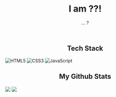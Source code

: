 <h1 align="center" >I am ??!</h1>

<p align="center">
...     ?
</p>


<br>

<h2 align="center">Tech Stack</h2>

![HTML5](https://img.shields.io/badge/html5-%23E34F26.svg?style=for-the-badge&logo=html5&logoColor=white)
![CSS3](https://img.shields.io/badge/css3-%231572B6.svg?style=for-the-badge&logo=css3&logoColor=white)
![JavaScript](https://img.shields.io/badge/javascript-%23323330.svg?style=for-the-badge&logo=javascript&logoColor=%23F7DF1E)

<h2 align="center">My Github Stats</h2>
<img align="center" src="https://github-readme-stats.vercel.app/api?username=notshanxx&theme=tokyonight&show_icons=true"/>
<img align="center" src="https://github-readme-stats.vercel.app/api/top-langs/?username=notshanxx&theme=tokyonight&layout=compact" />
